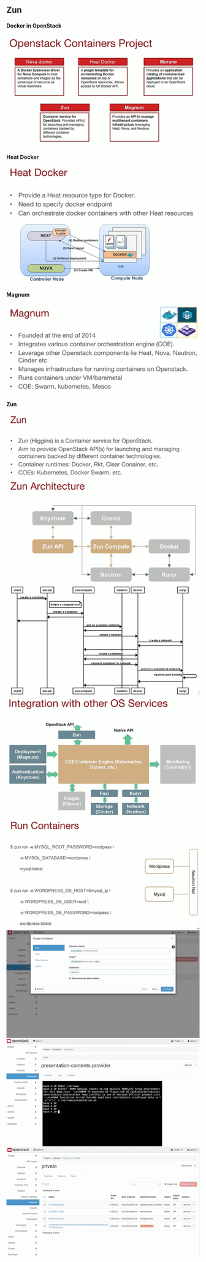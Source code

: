 
## Zun

#### Docker in OpenStack
![](images/docker-in-openstack.png)

#### Heat Docker
![](images/heat-docker.png)

#### Magnum
![](images/magnum.png)

#### Zun
![](images/zun.png)
![](images/zun2.png)
![](images/zun3.png)
![](images/zun5.png)
![](images/zun4.png)
![](images/zun5-0.png)
![](images/zun6.png)
![](images/zun7.png)



